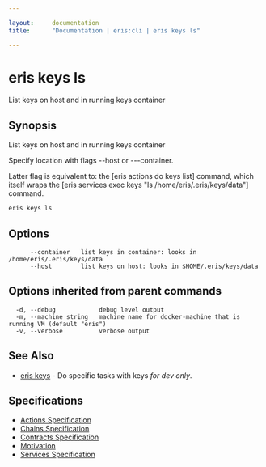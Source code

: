 ```yaml
---

layout:     documentation
title:      "Documentation | eris:cli | eris keys ls"

---
```


# eris keys ls

List keys on host and in running keys container

## Synopsis

List keys on host and in running keys container

Specify location with flags --host or ---container.

Latter flag is equivalent to:
the [eris actions do keys list] command, which itself wraps
the [eris services exec keys "ls /home/eris/.eris/keys/data"] command.

```bash
eris keys ls
```

## Options

```
      --container   list keys in container: looks in /home/eris/.eris/keys/data
      --host        list keys on host: looks in $HOME/.eris/keys/data
```

## Options inherited from parent commands

```
  -d, --debug            debug level output
  -m, --machine string   machine name for docker-machine that is running VM (default "eris")
  -v, --verbose          verbose output
```

## See Also

* [eris keys](https://docs.erisindustries.com/documentation/eris-cli/0.11.4/eris_keys/)	 - Do specific tasks with keys *for dev only*.

## Specifications

* [Actions Specification](https://docs.erisindustries.com/documentation/eris-cli/0.11.4/actions_specification/)
* [Chains Specification](https://docs.erisindustries.com/documentation/eris-cli/0.11.4/chains_specification/)
* [Contracts Specification](https://docs.erisindustries.com/documentation/eris-cli/0.11.4/contracts_specification/)
* [Motivation](https://docs.erisindustries.com/documentation/eris-cli/0.11.4/motivation/)
* [Services Specification](https://docs.erisindustries.com/documentation/eris-cli/0.11.4/services_specification/)

